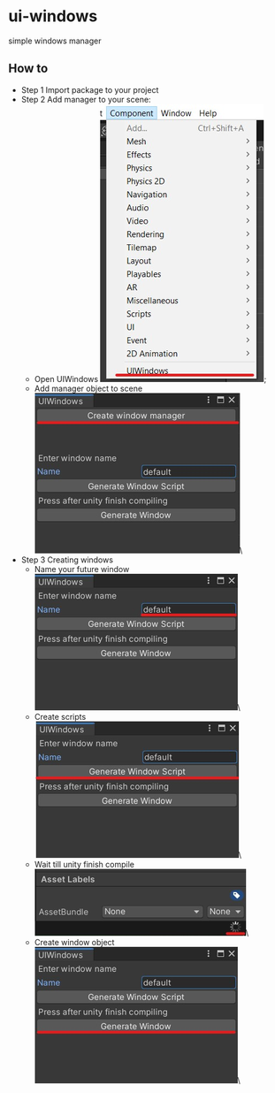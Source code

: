 # ui-windows
 simple windows manager

 ## How to
 - Step 1
 Import package to your project
 - Step 2
 Add manager to your scene:
    - Open UIWindows
    ![manger-window](.Images/components-uiwindows.jpg?raw=true "manager-window");
    - Add manager object to scene
    ![manger-on-scene](.Images/create-mager.jpg?raw=true "manager-on-scene")\
 - Step 3
 Creating windows
    - Name your future window
    ![window-naming](.Images/enter-window-name.jpg?raw=true "window-naming")\
    - Create scripts
    ![scripts-generation](.Images/generate-scripts.jpg?raw=true "scripts-generation")\
    - Wait till unity finish compile
    ![wait](.Images/wait.jpg?raw=true "wait")\
    - Create window object
    ![generate-window](.Images/generate-window.jpg?raw=true "generate-window")\

